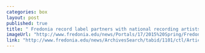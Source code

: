 ```yaml
---
categories: box
layout: post
published: true
title: " Fredonia record label partners with national recording artists to battle world hunger"
imageUrl: "http://www.fredonia.edu/news/Portals/17/2015%20Spring/Fredonia_Music%20Industry%20Club_WhyHunger-Web.jpg"
link: "http://www.fredonia.edu/news/ArchivesSearch/tabid/1101/ctl/ArticleView/mid/1878/articleId/5298/Fredonia_record_label_partners_with_national_recording_artists_to_battle_world_hunger.aspx"
---
```


